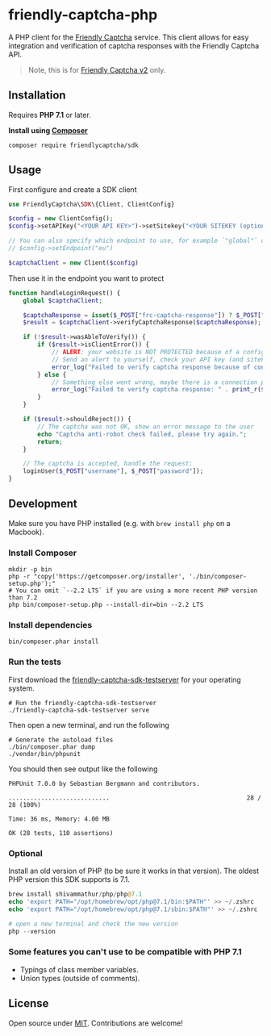 # friendly-captcha-php

A PHP client for the [Friendly Captcha](https://friendlycaptcha.com) service. This client allows for easy integration and verification of captcha responses with the Friendly Captcha API.

> Note, this is for [Friendly Captcha v2](https://developer.friendlycaptcha.com) only.

## Installation

Requires **PHP 7.1** or later.

**Install using [Composer](https://getcomposer.org/)**

```shell
composer require friendlycaptcha/sdk
```

## Usage

First configure and create a SDK client

```php
use FriendlyCaptcha\SDK\{Client, ClientConfig}

$config = new ClientConfig();
$config->setAPIKey("<YOUR API KEY>")->setSitekey("<YOUR SITEKEY (optional)>");

// You can also specify which endpoint to use, for example `"global"` or `"eu"`.
// $config->setEndpoint("eu")

$captchaClient = new Client($config)
```

Then use it in the endpoint you want to protect

```php
function handleLoginRequest() {
    global $captchaClient;

    $captchaResponse = isset($_POST["frc-captcha-response"]) ? $_POST["frc-captcha-response"] : null;
    $result = $captchaClient->verifyCaptchaResponse($captchaResponse);

    if (!$result->wasAbleToVerify()) {
        if ($result->isClientError()) {
            // ALERT: your website is NOT PROTECTED because of a configuration error.
            // Send an alert to yourself, check your API key (and sitekey).
            error_log("Failed to verify captcha response because of configuration problem: " . print_r($result->getResponseError()));
        } else {
            // Something else went wrong, maybe there is a connection problem or the API is down.
            error_log("Failed to verify captcha response: " . print_r($result->getErrorCode()));
        }
    }

    if ($result->shouldReject()) {
        // The captcha was not OK, show an error message to the user
        echo "Captcha anti-robot check failed, please try again.";
        return;
    }

    // The captcha is accepted, handle the request:
    loginUser($_POST["username"], $_POST["password"]);
}
```

## Development

Make sure you have PHP installed (e.g. with `brew install php` on a Macbook).

### Install Composer

```shell
mkdir -p bin
php -r "copy('https://getcomposer.org/installer', './bin/composer-setup.php');"
# You can omit `--2.2 LTS` if you are using a more recent PHP version than 7.2
php bin/composer-setup.php --install-dir=bin --2.2 LTS
```

### Install dependencies

```shell
bin/composer.phar install
```

### Run the tests

First download the [friendly-captcha-sdk-testserver](https://github.com/FriendlyCaptcha/friendly-captcha-sdk-tooling/releases) for your operating system.

```shell
# Run the friendly-captcha-sdk-testserver
./friendly-captcha-sdk-testserver serve
```

Then open a new terminal, and run the following

```shell
# Generate the autoload files
./bin/composer.phar dump
./vendor/bin/phpunit
```

You should then see output like the following

```
PHPUnit 7.0.0 by Sebastian Bergmann and contributors.

............................                                      28 / 28 (100%)

Time: 36 ms, Memory: 4.00 MB

OK (28 tests, 110 assertions)
```

### Optional

Install an old version of PHP (to be sure it works in that version). The oldest PHP version this SDK supports is 7.1.

```php
brew install shivammathur/php/php@7.1
echo 'export PATH="/opt/homebrew/opt/php@7.1/bin:$PATH"' >> ~/.zshrc
echo 'export PATH="/opt/homebrew/opt/php@7.1/sbin:$PATH"' >> ~/.zshrc

# open a new terminal and check the new version
php --version
```

### Some features you can't use to be compatible with PHP 7.1

- Typings of class member variables.
- Union types (outside of comments).

## License

Open source under [MIT](./LICENSE). Contributions are welcome!
